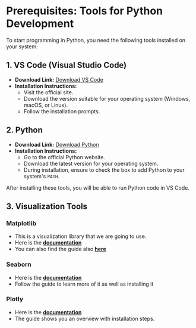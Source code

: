# Prerequisites: Tools for Python Development

To start programming in Python, you need the following tools installed on your system:

## 1. **VS Code (Visual Studio Code)**

- **Download Link:** [Download VS Code](https://code.visualstudio.com/)
- **Installation Instructions:**
  - Visit the official site.
  - Download the version suitable for your operating system (Windows, macOS, or Linux).
  - Follow the installation prompts.

## 2. **Python**

- **Download Link:** [Download Python](https://www.python.org/downloads/)
- **Installation Instructions:**
  - Go to the official Python website.
  - Download the latest version for your operating system.
  - During installation, ensure to check the box to add Python to your system's `PATH`.

After installing these tools, you will be able to run Python code in VS Code.

## 3. Visualization Tools
### **Matplotlib**

- This is a visualization library that we are going to use.
- Here is the **[documentation](https://matplotlib.org/stable/index.html)**
- You can also find the guide also **[here](https://matplotlib.org/stable/users/explain/quick_start.html#quick-start)**

### **Seaborn**

- Here is the **[documentation](https://seaborn.pydata.org/)**
- Follow the guide to learn more of it as well as installing it

### **Plotly**

- Here is the **[documentation](https://plotly.com/python/getting-started/)**
- The guide shows you an overview with installation steps.